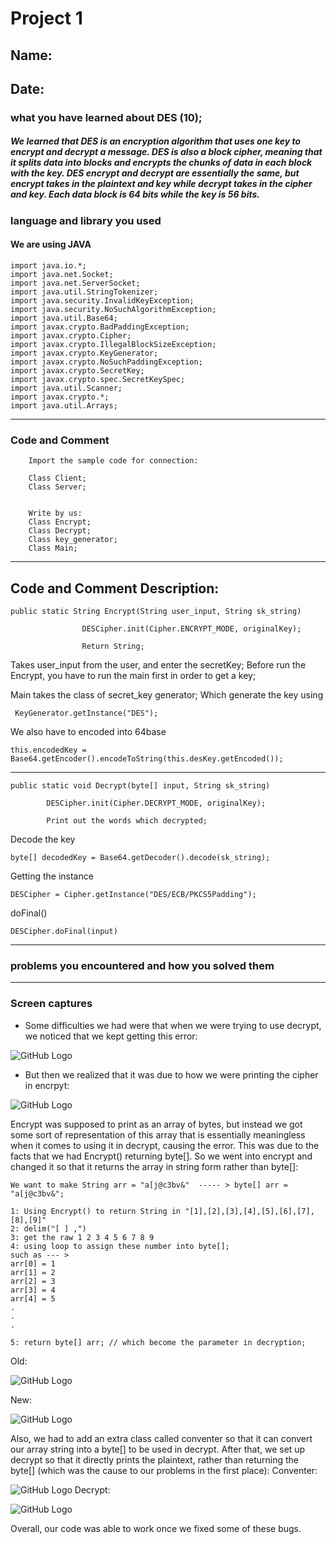 # Project 1
## Name: 
## Date:

### **what you have learned about DES (10);**

##### We learned that DES is an encryption algorithm that uses one key to encrypt and decrypt a message. DES is also a block cipher, meaning that it splits data into blocks and encrypts the chunks of data in each block with the key. DES encrypt and decrypt are essentially the same, but encrypt takes in the plaintext and key while decrypt takes in the cipher and key. Each data block is 64 bits while the key is 56 bits. 


### **language and library you used**
#### We are using JAVA
```
import java.io.*;
import java.net.Socket;
import java.net.ServerSocket;
import java.util.StringTokenizer;
import java.security.InvalidKeyException;
import java.security.NoSuchAlgorithmException;
import java.util.Base64;
import javax.crypto.BadPaddingException;
import javax.crypto.Cipher;
import javax.crypto.IllegalBlockSizeException;
import javax.crypto.KeyGenerator;
import javax.crypto.NoSuchPaddingException;
import javax.crypto.SecretKey;
import javax.crypto.spec.SecretKeySpec;
import java.util.Scanner;
import javax.crypto.*;
import java.util.Arrays;
```
---
### **Code and Comment**
```
    Import the sample code for connection:

    Class Client;
    Class Server;


    Write by us: 
    Class Encrypt;
    Class Decrypt;
    Class key_generator;
    Class Main;
```
---

## Code and Comment Description: 
```
public static String Encrypt(String user_input, String sk_string)
                
                DESCipher.init(Cipher.ENCRYPT_MODE, originalKey);
               
                Return String;
```
Takes user_input from the user, and enter the secretKey; Before run the Encrypt, you have to run the main first in order to get a key;

Main takes the class of secret_key generator; Which generate the key using

` KeyGenerator.getInstance("DES");`

We also have to encoded into 64base 

`this.encodedKey = Base64.getEncoder().encodeToString(this.desKey.getEncoded());`

---

```
public static void Decrypt(byte[] input, String sk_string)

        DESCipher.init(Cipher.DECRYPT_MODE, originalKey);

        Print out the words which decrypted;
```
Decode the key

`byte[] decodedKey = Base64.getDecoder().decode(sk_string);`

Getting the instance

`DESCipher = Cipher.getInstance("DES/ECB/PKCS5Padding");`

doFinal()

`DESCipher.doFinal(input)`

---

### **problems you encountered and how you solved them**




---

### **Screen captures** 
* Some difficulties we had were that when we were trying to use decrypt, we noticed that we kept getting this error: 

![GitHub Logo](/Assignment1/Picture1.png)
* But then we realized that it was due to how we were printing the cipher in encrpyt:

![GitHub Logo](/Assignment1/Picture2.png)

Encrypt was supposed to print as an array of bytes, but instead we got some sort of representation of this array that is essentially meaningless when it comes to using it in decrypt, causing the error. This was due to the facts that we had Encrypt() returning byte[]. So we went into encrypt and changed it so that it returns the array in string form rather than byte[]:



```
We want to make String arr = "a[j@c3bv&"  ----- > byte[] arr = "a[j@c3bv&";

1: Using Encrypt() to return String in "[1],[2],[3],[4],[5],[6],[7],[8],[9]"
2: delim("[ ] ,")
3: get the raw 1 2 3 4 5 6 7 8 9
4: using loop to assign these number into byte[]; 
such as --- > 
arr[0] = 1
arr[1] = 2
arr[2] = 3
arr[3] = 4
arr[4] = 5
.
.
.

5: return byte[] arr; // which become the parameter in decryption;

```

Old:

![GitHub Logo](/Assignment1/Picture3.png)

New:

![GitHub Logo](/Assignment1/Picture4.png)

Also, we had to add an extra class called conventer so that it can convert our array string into a byte[] to be used in decrypt. After that, we set up decrypt so that it directly prints the plaintext, rather than returning the byte[] (which was the cause to our problems in the first place):
Conventer:

![GitHub Logo](/Assignment1/Picture5.png)
Decrypt:

![GitHub Logo](/Assignment1/Picture6.png)


Overall, our code was able to work once we fixed some of these bugs.
